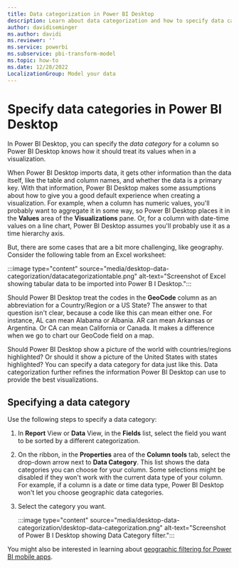 ```yaml
---
title: Data categorization in Power BI Desktop
description: Learn about data categorization and how to specify data categories in Power BI Desktop for visualization.
author: davidiseminger
ms.author: davidi
ms.reviewer: ''
ms.service: powerbi
ms.subservice: pbi-transform-model
ms.topic: how-to
ms.date: 12/28/2022
LocalizationGroup: Model your data
---
```

# Specify data categories in Power BI Desktop

In Power BI Desktop, you can specify the *data category* for a column so Power BI Desktop knows how it should treat its values when in a visualization.

When Power BI Desktop imports data, it gets other information than the data itself, like the table and column names, and whether the data is a primary key. With that information, Power BI Desktop makes some assumptions about how to give you a good default experience when creating a visualization.
For example, when a column has numeric values, you'll probably want to aggregate it in some way, so Power BI Desktop places it in the **Values** area of the **Visualizations** pane. Or, for a column with date-time values on a line chart, Power BI Desktop assumes you'll probably use it as a time hierarchy axis.

But, there are some cases that are a bit more challenging, like geography. Consider the following table from an Excel worksheet:

:::image type="content" source="media/desktop-data-categorization/datacategorizationtable.png" alt-text="Screenshot of Excel showing tabular data to be imported into Power B I Desktop.":::

Should Power BI Desktop treat the codes in the **GeoCode** column as an abbreviation for a Country/Region or a US State? The answer to that question isn't clear, because a code like this can mean either one. For instance, AL can mean Alabama or Albania. AR can mean Arkansas or Argentina. Or CA can mean California or Canada. It makes a difference when we go to chart our GeoCode field on a map.

Should Power BI Desktop show a picture of the world with countries/regions highlighted? Or should it show a picture of the United States with states highlighted? You can specify a data category for data just like this. Data categorization further refines the information Power BI Desktop can use to provide the best visualizations.  

## Specifying a data category

Use the following steps to specify a data category:

1. In **Report** View or **Data** View, in the **Fields** list, select the field you want to be sorted by a different categorization.
2. On the ribbon, in the **Properties** area of the **Column tools** tab, select the drop-down arrow next to **Data Category**.  This list shows the data categories you can choose for your column. Some selections might be disabled if they won't work with the current data type of your column. For example, if a column is a date or time data type, Power BI Desktop won't let you choose geographic data categories.
3. Select the category you want.

    :::image type="content" source="media/desktop-data-categorization/desktop-data-categorization.png" alt-text="Screenshot of Power B I Desktop showing Data Category filter.":::

You might also be interested in learning about [geographic filtering for Power BI mobile apps](desktop-mobile-geofiltering.md).
